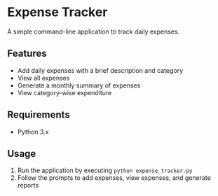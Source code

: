 # Expense Tracker

A simple command-line application to track daily expenses.

## Features

* Add daily expenses with a brief description and category
* View all expenses
* Generate a monthly summary of expenses
* View category-wise expenditure

## Requirements

* Python 3.x

## Usage

1. Run the application by executing `python expense_tracker.py`
2. Follow the prompts to add expenses, view expenses, and generate reports

